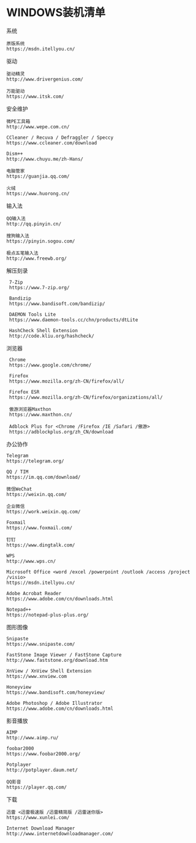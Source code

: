 # WINDOWS装机清单


系统

    原版系统
    https://msdn.itellyou.cn/
    
驱动

    驱动精灵
    http://www.drivergenius.com/
    
    万能驱动
    https://www.itsk.com/
    
安全维护

    微PE工具箱
    http://www.wepe.com.cn/
    
    CCleaner / Recuva / Defraggler / Speccy
    https://www.ccleaner.com/download
    
    Dism++
    http://www.chuyu.me/zh-Hans/
    
    电脑管家
    https://guanjia.qq.com/
    
    火绒
    https://www.huorong.cn/
    
输入法

    QQ输入法
    http://qq.pinyin.cn/
    
    搜狗输入法
    https://pinyin.sogou.com/
    
    极点五笔输入法
    http://www.freewb.org/
    
解压刻录

     7-Zip
     https://www.7-zip.org/
     
     Bandizip
     https://www.bandisoft.com/bandizip/
     
     DAEMON Tools Lite
     https://www.daemon-tools.cc/chn/products/dtLite
     
     HashCheck Shell Extension
     http://code.kliu.org/hashcheck/
     
浏览器

     Chrome
     https://www.google.com/chrome/
     
     Firefox
     https://www.mozilla.org/zh-CN/firefox/all/
     
     Firefox ESR
     https://www.mozilla.org/zh-CN/firefox/organizations/all/
     
     傲游浏览器Maxthon
     https://www.maxthon.cn/
     
     Adblock Plus for <Chrome /Firefox /IE /Safari /傲游>
     https://adblockplus.org/zh_CN/download
     
办公协作
    
    Telegram
    https://telegram.org/
    
    QQ / TIM
    https://im.qq.com/download/
    
    微信WeChat
    https://weixin.qq.com/
    
    企业微信
    https://work.weixin.qq.com/
    
    Foxmail
    https://www.foxmail.com/
    
    钉钉
    https://www.dingtalk.com/
    
    WPS
    http://www.wps.cn/
    
    Microsoft Office <word /excel /powerpoint /outlook /access /project /visio>
    https://msdn.itellyou.cn/
    
    Adobe Acrobat Reader
    https://www.adobe.com/cn/downloads.html
    
    Notepad++
    https://notepad-plus-plus.org/
    
图形图像

    Snipaste
    https://www.snipaste.com/
    
    FastStone Image Viewer / FastStone Capture
    http://www.faststone.org/download.htm
    
    XnView / XnView Shell Extension
    https://www.xnview.com
    
    Honeyview
    https://www.bandisoft.com/honeyview/
    
    Adobe Photoshop / Adobe Illustrator
    https://www.adobe.com/cn/downloads.html
    
影音播放

    AIMP
    http://www.aimp.ru/
    
    foobar2000
    https://www.foobar2000.org/
    
    Potplayer
    http://potplayer.daum.net/
    
    QQ影音
    https://player.qq.com/
    
下载

    迅雷 <迅雷极速版 /迅雷精简版 /迅雷迷你版>
    https://www.xunlei.com/
    
    Internet Download Manager
    http://www.internetdownloadmanager.com/
    
    
